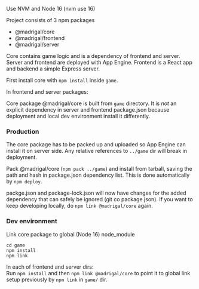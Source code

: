 Use NVM and Node 16 (nvm use 16)

Project consists of 3 npm packages

- @madrigal/core
- @madrigal/frontend
- @madrigal/server

Core contains game logic and is a dependency of frontend and server. Server and frontend are deployed with App Engine. Frontend is a React app and backend a simple Express server.

First install core with `npm install` inside `game`.

In frontend and server packages:

Core package @madrigal/core is built from `game` directory. It is *not* an explicit dependency in server and frontend package.json because deployment and local dev environment install it differently.

### Production

The core package has to be packed up and uploaded so App Engine can install it on server side. Any relative references to `../game` dir will break in deployment.

Pack @madrigal/core (`npm pack ../game`) and install from tarball, saving the path and hash in package.json dependency list. This is done automatically by `npm deploy`.

packge.json and package-lock.json will now have changes for the added dependency that can safely be ignored (git co package.json). If you want to keep developing locally, do `npm link @madrigal/core` again.

### Dev environment

Link core package to global (Node 16) node_module

```
cd game
npm install
npm link
```


In each of frontend and server dirs:  
Run `npm install` and then `npm link @madrigal/core` to point it to global link setup previously by `npm link` in `game/` dir.


